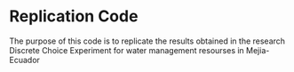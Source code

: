 # Replication Code

The purpose of this code is to replicate the results obtained in the research Discrete Choice Experiment for water management resourses in Mejia- Ecuador


